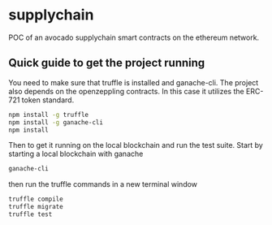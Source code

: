 # supplychain
POC of an avocado supplychain smart contracts on the ethereum network.


## Quick guide to get the project running
You need to make sure that truffle is installed and ganache-cli. The project also depends on the openzeppling contracts. In this case it utilizes the ERC-721 token standard.

``` sh
npm install -g truffle
npm install -g ganache-cli
npm install
```

Then to get it running on the local blockchain and run the test suite. Start by starting a local blockchain with ganache

``` sh
ganache-cli 
```

then run the truffle commands in a new terminal window
``` sh
truffle compile
truffle migrate
truffle test
```